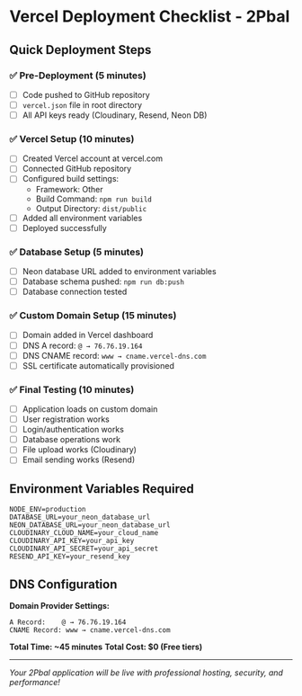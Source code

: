 # Vercel Deployment Checklist - 2Pbal

## Quick Deployment Steps

### ✅ Pre-Deployment (5 minutes)
- [ ] Code pushed to GitHub repository
- [ ] `vercel.json` file in root directory
- [ ] All API keys ready (Cloudinary, Resend, Neon DB)

### ✅ Vercel Setup (10 minutes)
- [ ] Created Vercel account at vercel.com
- [ ] Connected GitHub repository
- [ ] Configured build settings:
  - Framework: Other
  - Build Command: `npm run build`
  - Output Directory: `dist/public`
- [ ] Added all environment variables
- [ ] Deployed successfully

### ✅ Database Setup (5 minutes)
- [ ] Neon database URL added to environment variables
- [ ] Database schema pushed: `npm run db:push`
- [ ] Database connection tested

### ✅ Custom Domain Setup (15 minutes)
- [ ] Domain added in Vercel dashboard
- [ ] DNS A record: `@ → 76.76.19.164`
- [ ] DNS CNAME record: `www → cname.vercel-dns.com`
- [ ] SSL certificate automatically provisioned

### ✅ Final Testing (10 minutes)
- [ ] Application loads on custom domain
- [ ] User registration works
- [ ] Login/authentication works
- [ ] Database operations work
- [ ] File upload works (Cloudinary)
- [ ] Email sending works (Resend)

## Environment Variables Required
```
NODE_ENV=production
DATABASE_URL=your_neon_database_url
NEON_DATABASE_URL=your_neon_database_url
CLOUDINARY_CLOUD_NAME=your_cloud_name
CLOUDINARY_API_KEY=your_api_key
CLOUDINARY_API_SECRET=your_api_secret
RESEND_API_KEY=your_resend_key
```

## DNS Configuration
**Domain Provider Settings:**
```
A Record:    @ → 76.76.19.164
CNAME Record: www → cname.vercel-dns.com
```

**Total Time: ~45 minutes**
**Total Cost: $0 (Free tiers)**

---
*Your 2Pbal application will be live with professional hosting, security, and performance!*